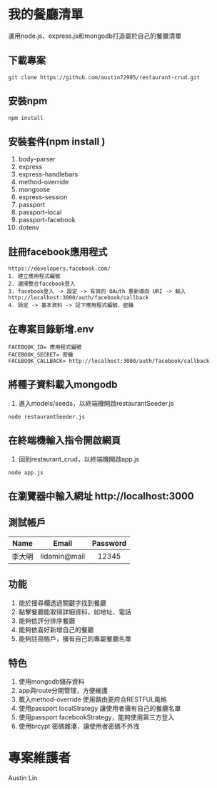 # 我的餐廳清單

運用node.js、express.js和mongodb打造屬於自己的餐廳清單

## 下載專案

   ```
   git clone https://github.com/austin72905/restaurant-crud.git
   ```
## 安裝npm

  ```
  npm install
  ```

## 安裝套件(npm install )
1. body-parser
2. express
3. express-handlebars
4. method-override
5. mongoose
6. express-session
7. passport
8. passport-local
9. passport-facebook
10. dotenv

## 註冊facebook應用程式

  ```
  https://developers.facebook.com/
  1. 建立應用程式編號
  2. 選擇整合facebook登入
  3. facebook登入 -> 設定 -> 有效的 OAuth 重新導向 URI -> 輸入http://localhost:3000/auth/facebook/callback
  4. 設定 -> 基本資料 -> 記下應用程式編號、密鑰
  ```

## 在專案目錄新增.env

  ```
  FACEBOOK_ID= 應用程式編號
  FACEBOOK_SECRET= 密鑰
  FACEBOOK_CALLBACK= http://localhost:3000/auth/facebook/callback
  ```

## 將種子資料載入mongodb
1. 進入models/seeds，以終端機開啟restaurantSeeder.js
  
  ```
  node restaurantSeeder.js
  ```
  

## 在終端機輸入指令開啟網頁
1. 回到restaurant_crud，以終端機開啟app.js

  ```
  node app.js
  ```

## 在瀏覽器中輸入網址 http://localhost:3000

## 測試帳戶

| Name  | Email             | Password |
| :---: | :---------------: |:--------:|
| 李大明| lidamin@mail | 12345 |


## 功能
1. 能於搜尋欄透過關鍵字找到餐廳
2. 點擊餐廳能取得詳細資料，如地址、電話
3. 能夠依評分排序餐廳
4. 能夠依喜好新增自己的餐廳
5. 能夠註冊帳戶，擁有自己的專屬餐廳名單
 

## 特色
1. 使用mongodb儲存資料
2. app與route分開管理，方便維護
3. 載入method-override 使用路由更府合RESTFUL風格
4. 使用passport localStrategy 讓使用者擁有自己的餐廳名單
5. 使用passport facebookStrategy，能夠使用第三方登入
6. 使用brcypt 密碼雜湊，讓使用者密碼不外洩


# 專案維護者

Austin Lin
